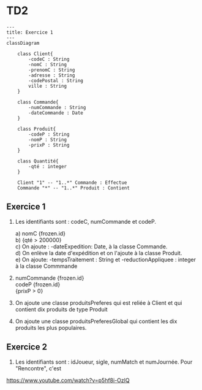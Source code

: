 # TD2

```mermaid
---
title: Exercice 1
---
classDiagram

    class Client{
        -codeC : String
        -nomC : String
        -prenomC : String
        -adresse : String
        -codePostal : String
        ville : String
    }

    class Commande{
        -numCommande : String
        -dateCommande : Date
    }

    class Produit{
        -codeP : String
        -nomP : String
        -prixP : String
    }

    class Quantité{
        -qté : integer
    }

    Client "1" -- "1..*" Commande : Effectue
    Commande "*" -- "1..*" Produit : Contient
```

## Exercice 1

1) Les identifiants sont : codeC, numCommande et codeP.

   a) nomC {frozen.id}\
   b) {qté > 200000}\
   c) On ajoute : -dateExpedition: Date, à la classe Commande.\
   d) On enlève la date d'expédition et on l'ajoute à la classe Produit.\
   e) On ajoute: -tempsTraitement : String et -reductionAppliquee : integer à la classe Commmande

2) numCommande {frozen.id}\
   codeP {frozen.id}\
   {prixP > 0}

3) On ajoute une classe produitsPreferes qui est reliée à Client et qui contient dix produits de type Produit

4) On ajoute une classe produitsPreferesGlobal qui contient les dix produits les plus populaires.

## Exercice 2

1) Les identifiants sont : idJoueur, sigle, numMatch et numJournée. Pour "Rencontre", c'est

https://www.youtube.com/watch?v=p5hf8i-OzlQ
